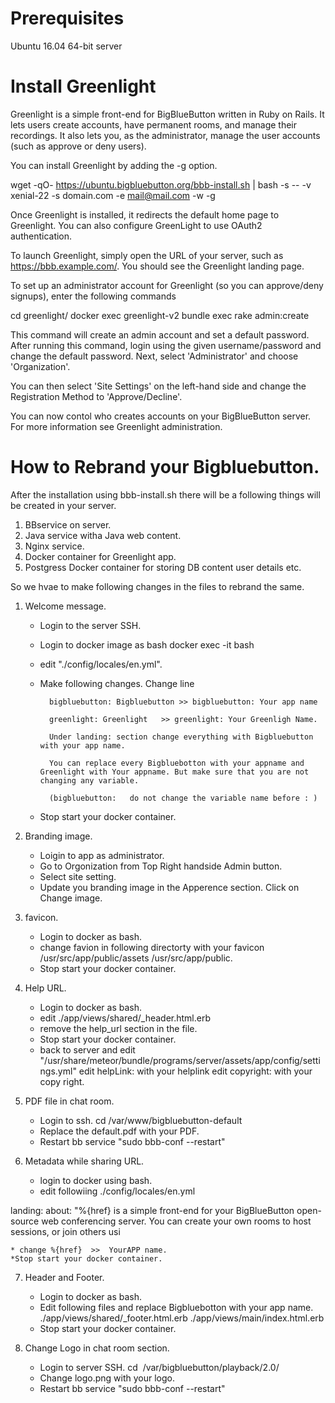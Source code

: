 # Prerequisites
Ubuntu 16.04 64-bit server

# Install Greenlight
Greenlight is a simple front-end for BigBlueButton written in Ruby on Rails. It lets users create accounts, have permanent rooms, and manage their recordings. It also lets you, as the administrator, manage the user accounts (such as approve or deny users).

You can install Greenlight by adding the -g option.

wget -qO- https://ubuntu.bigbluebutton.org/bbb-install.sh | bash -s -- -v xenial-22 -s domain.com  -e mail@mail.com -w -g

Once Greenlight is installed, it redirects the default home page to Greenlight. You can also configure GreenLight to use OAuth2 authentication.

To launch Greenlight, simply open the URL of your server, such as https://bbb.example.com/. You should see the Greenlight landing page.

To set up an administrator account for Greenlight (so you can approve/deny signups), enter the following commands

cd greenlight/
docker exec greenlight-v2 bundle exec rake admin:create

This command will create an admin account and set a default password. After running this command, login using the given username/password and change the default password. Next, select 'Administrator' and choose 'Organization'.


You can then select 'Site Settings' on the left-hand side and change the Registration Method to 'Approve/Decline'.


You can now contol who creates accounts on your BigBlueButton server. For more information see Greenlight administration.


# How to Rebrand your Bigbluebutton. 

After the installation using bbb-install.sh there will be a following things will be created in your server. 

1. BBservice on server. 
2. Java service witha Java web content.
3. Nginx service.
4. Docker container for Greenlight app.
5. Postgress Docker container for storing DB content user details etc. 

So we hvae to make following changes in the files to rebrand the same. 

1. Welcome message. 

    * Login to the server SSH.
    * Login to docker image as bash
            docker exec -it <greenlightcontainer id> bash
    * edit "./config/locales/en.yml". 
    * Make following changes. 
        Change line 

            bigbluebutton: Bigbluebutton >> bigbluebutton: Your app name

            greenlight: Greenlight   >> greenlight: Your Greenligh Name. 

            Under landing: section change everything with Bigbluebutton with your app name. 

            You can replace every Bigbluebotton with your appname and Greenlight with Your appname. But make sure that you are not changing any variable. 

            (bigbluebutton:   do not change the variable name before : )

    * Stop start your docker container. 



2. Branding image.

    * Loigin to app as administrator. 
    * Go to Orgonization from Top Right handside Admin button.
    * Select site setting. 
    * Update you branding image in the Apperence section. Click on Change image. 
3. favicon.

    * Login to docker as bash.
    * change favion in following directorty with your favicon 
                /usr/src/app/public/assets
                /usr/src/app/public.
    * Stop start your docker container. 


4. Help URL.

    * Login to docker as bash.
    * edit ./app/views/shared/_header.html.erb  
    * remove the help_url section in the file. 
    * Stop start your docker container. 
    * back to server and edit "/usr/share/meteor/bundle/programs/server/assets/app/config/settings.yml"
           edit helpLink: with your helplink 
           edit copyright: with your copy right.

5. PDF file in chat room. 


    * Login to ssh.
        cd /var/www/bigbluebutton-default
    * Replace the default.pdf with your PDF.  
    * Restart bb service "sudo bbb-conf --restart"


6. Metadata while sharing URL.

    * login to docker using bash.
    * edit followiing ./config/locales/en.yml

landing:                                                                            about: "%{href} is a simple front-end for your BigBlueButton open-source web conferencing server. You can create your own rooms to host sessions, or join others usi
 
    * change %{href}  >>  YourAPP name. 
    *Stop start your docker container. 

7. Header and Footer. 

    * Login to docker as bash.
    * Edit following files and replace Bigbluebotton with your app name. 
        ./app/views/shared/_footer.html.erb
        ./app/views/main/index.html.erb
    * Stop start your docker container. 


8. Change Logo in chat room section.

    * Login to server SSH.
        cd  /var/bigbluebutton/playback/2.0/
    * Change logo.png with your logo.
    * Restart bb service "sudo bbb-conf --restart"
